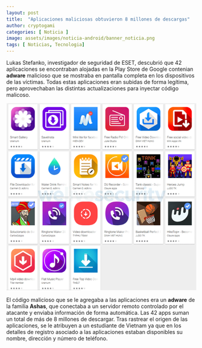 ```yaml
---
layout: post
title:  "Aplicaciones maliciosas obtuvieron 8 millones de descargas"
author: cryptogami
categories: [ Noticia ]
image: assets/images/noticia-android/banner_noticia.png
tags: [ Noticias, Tecnologia]
---
```

Lukas Stefanko, investigador de seguridad de ESET, descubrió que 42 aplicaciones se encontraban alojadas en la Play Store de Google contenian **adware** malicioso que se mostraba en pantalla completa en los dispositivos de las víctimas. Todas estas aplicaciones eran subidas de forma legítima, pero aprovechaban las distintas actualizaciones para inyectar código malicoso.

<p align="center">
<img src="../assets/images/noticia-android/noticia_25_octubre.png">
</p>

El código malicioso que se le agregaba a las aplicaciones era un **adware** de la familia **Ashas**, que conectaba a un servidor remoto controlado por el atacante y enviaba información de forma automática. Las 42 apps suman un total de más de 8 millones de descargar. Tras rastrear el origen de las aplicaciones, se le atribuyen a un estudiante de Vietnam ya que en los detalles de registro asociado a las aplicaciones estaban disponibles su nombre, dirección y número de teléfono.


